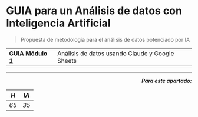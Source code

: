 # GUIA para un Análisis de datos con Inteligencia Artificial

> Propuesta de metodología para el análisis de datos potenciado por IA

|||
|-|-|
|**[GUIA Módulo 1](00100.md)**|Análisis de datos usando Claude y Google Sheets|


---

<div align=right>

***Para este apartado:***

|*H*|*IA*|
|-|-|
|*65*|*35*|

</div>

